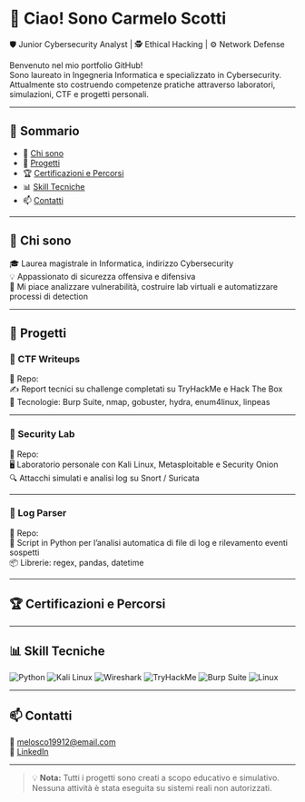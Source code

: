 # 👋 Ciao! Sono Carmelo Scotti

🛡️ Junior Cybersecurity Analyst | 🕵️ Ethical Hacking | ⚙️ Network Defense

Benvenuto nel mio portfolio GitHub!  
Sono laureato in Ingegneria Informatica e specializzato in Cybersecurity.  
Attualmente sto costruendo competenze pratiche attraverso laboratori, simulazioni, CTF e progetti personali.

---

## 📌 Sommario

- 🔐 [Chi sono](#chi-sono)
- 🧪 [Progetti](#progetti)
- 🏆 [Certificazioni e Percorsi](#certificazioni-e-percorsi)
- 📊 [Skill Tecniche](#skill-tecniche)
- 📫 [Contatti](#contatti)

---

## 🔐 Chi sono

🎓 Laurea magistrale in Informatica, indirizzo Cybersecurity  
💡 Appassionato di sicurezza offensiva e difensiva  
🧠 Mi piace analizzare vulnerabilità, costruire lab virtuali e automatizzare processi di detection

---

## 🧪 Progetti

### 🔸 CTF Writeups
📁 Repo:   
✍️ Report tecnici su challenge completati su TryHackMe e Hack The Box  
🔧 Tecnologie: Burp Suite, nmap, gobuster, hydra, enum4linux, linpeas

---

### 🔸 Security Lab
📁 Repo:   
🖥️ Laboratorio personale con Kali Linux, Metasploitable e Security Onion  
🔍 Attacchi simulati e analisi log su Snort / Suricata

---

### 🔸 Log Parser
📁 Repo:   
🐍 Script in Python per l’analisi automatica di file di log e rilevamento eventi sospetti  
📦 Librerie: regex, pandas, datetime

---

## 🏆 Certificazioni e Percorsi


---

## 📊 Skill Tecniche

![Python](https://img.shields.io/badge/Python-3670A0?style=for-the-badge&logo=python&logoColor=white)
![Kali Linux](https://img.shields.io/badge/Kali-268BFF?style=for-the-badge&logo=kalilinux&logoColor=white)
![Wireshark](https://img.shields.io/badge/Wireshark-1A1F71?style=for-the-badge&logo=wireshark&logoColor=white)
![TryHackMe](https://img.shields.io/badge/TryHackMe-black?style=for-the-badge&logo=tryhackme&logoColor=red)
![Burp Suite](https://img.shields.io/badge/BurpSuite-orange?style=for-the-badge)
![Linux](https://img.shields.io/badge/Linux-000000?style=for-the-badge&logo=linux&logoColor=white)

---

## 📫 Contatti

📧 melosco19912@email.com  
🔗 [LinkedIn](https://www.linkedin.com/in/carmelo-scotti-510904259/)  

---

> 💡 **Nota:** Tutti i progetti sono creati a scopo educativo e simulativo. Nessuna attività è stata eseguita su sistemi reali non autorizzati.
